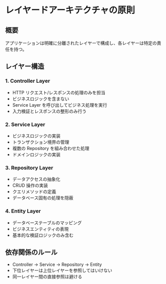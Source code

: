 # レイヤードアーキテクチャの原則

## 概要
アプリケーションは明確に分離されたレイヤーで構成し、各レイヤーは特定の責任を持つ。

## レイヤー構造

### 1. Controller Layer
- HTTP リクエスト/レスポンスの処理のみを担当
- ビジネスロジックを含まない
- Service Layer を呼び出してビジネス処理を実行
- 入力検証とレスポンスの整形のみ行う

### 2. Service Layer
- ビジネスロジックの実装
- トランザクション境界の管理
- 複数の Repository を組み合わせた処理
- ドメインロジックの実装

### 3. Repository Layer
- データアクセスの抽象化
- CRUD 操作の実装
- クエリメソッドの定義
- データベース固有の処理を隠蔽

### 4. Entity Layer
- データベーステーブルのマッピング
- ビジネスエンティティの表現
- 基本的な検証ロジックのみ含む

## 依存関係のルール
- Controller → Service → Repository → Entity
- 下位レイヤーは上位レイヤーを参照してはいけない
- 同一レイヤー間の直接参照は避ける